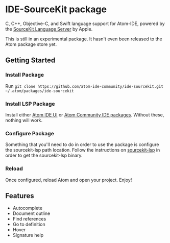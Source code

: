 # IDE-SourceKit package

C, C++, Objective-C, and Swift language support for Atom-IDE, powered by the [SourceKit Language Server](https://github.com/apple/sourcekit-lsp) by Apple.

This is still in an experimental package. It hasn't even been released to the Atom package store yet.

## Getting Started

### Install Package
Run `git clone https://github.com/atom-ide-community/ide-sourcekit.git ~/.atom/packages/ide-sourcekit`

### Install LSP Package

Install either [Atom IDE UI](atom://settings-view/show-package?package=atom-ide-ui) or [Atom Community IDE packages](https://atom-ide-community.github.io). Without these, nothing will work.

### Configure Package
Something that you'll need to do in order to use the package is configure the sourcekit-lsp path location. Follow the instructions on [sourcekit-lsp](https://github.com/apple/sourcekit-lsp) in order to get the sourcekit-lsp binary.

### Reload

Once configured, reload Atom and open your project. Enjoy!

## Features

- Autocomplete
- Document outline
- Find references
- Go to definition
- Hover
- Signature help
